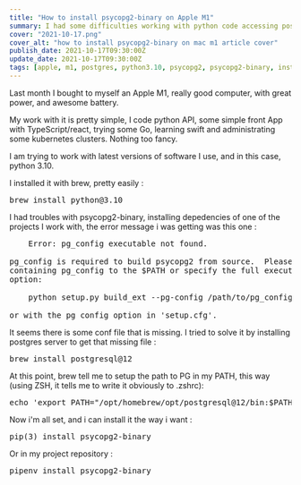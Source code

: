 ```yaml
---
title: "How to install psycopg2-binary on Apple M1"
summary: I had some difficulties working with python code accessing postgres databases. Let me show you how I handled it.
cover: "2021-10-17.png"
cover_alt: "how to install psycopg2-binary on mac m1 article cover"
publish_date: 2021-10-17T09:30:00Z
update_date: 2021-10-17T09:30:00Z
tags: [apple, m1, postgres, python3.10, psycopg2, psycopg2-binary, install]
---
```


Last month I bought to myself an Apple M1, really good computer, with great power, and awesome battery.

My work with it is pretty simple, I code python API, some simple front App with TypeScript/react, trying some Go, learning swift and administrating some kubernetes clusters. Nothing too fancy.

I am trying to work with latest versions of software I use, and in this case, python 3.10.

I installed it with brew, pretty easily : 

<pre>
brew install python@3.10
</pre>

I had troubles with psycopg2-binary, installing depedencies of one of the projects I work with, the error message i was getting was this one : 

<pre>
    Error: pg_config executable not found.

pg_config is required to build psycopg2 from source.  Please add the directory
containing pg_config to the $PATH or specify the full executable path with the
option:

    python setup.py build_ext --pg-config /path/to/pg_config build ...

or with the pg_config option in 'setup.cfg'.
</pre>

It seems there is some conf file that is missing. I tried to solve it by installing postgres server to get that missing file :

<pre>
brew install postgresql@12
</pre>

At this point, brew tell me to setup the path to PG in my PATH, this way (using ZSH, it tells me to write it obviously to .zshrc):

<pre>
echo 'export PATH="/opt/homebrew/opt/postgresql@12/bin:$PATH"' > ~/.zshrc
</pre>

Now i'm all set, and i can install it the way i want :

<pre>
pip(3) install psycopg2-binary
</pre>

Or in my project repository :

<pre>
pipenv install psycopg2-binary
</pre>
